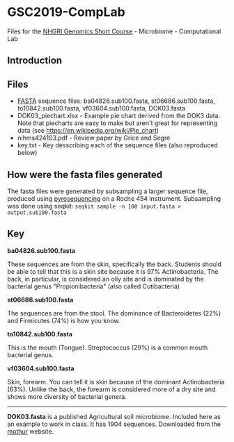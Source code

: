 # GSC2019-CompLab
Files for the [NHGRI Genomics Short Course](https://www.genome.gov/careers-training/Professional-Development-Programs/NHGRI-Short-Course-in-Genomics) - Microbiome - Computational Lab

## Introduction

## Files

- [FASTA](https://en.wikipedia.org/wiki/FASTA) sequence files: ba04826.sub100.fasta, st06686.sub100.fasta, to10842.sub100.fasta, vf03604.sub100.fasta, DOK03.fasta
- DOK03_piechart.xlsx - Example pie chart derived from the DOK3 data. Note that piecharts are easy to make but aren't great for representing data (see https://en.wikipedia.org/wiki/Pie_chart)
- nihms424103.pdf - Review paper by Grice and Segre
- key.txt - Key desscribing each of the sequence files (also reproduced below)

## How were the fasta files generated

The fasta files were generated by subsampling a larger sequence file, produced using [pyrosequencing](https://en.wikipedia.org/wiki/Pyrosequencing) on a Roche 454 instrument. Subsampling was done using seqkit:
```seqkit sample -n 100 input.fasta > output.sub100.fasta```

## Key

**ba04826.sub100.fasta**

These sequences are from the skin, specifically the back. Students should be able to
tell that this is a skin site because it is 97% Actinobacteria. The back, in particular,
is considered an oily site and is dominated by the bacterial genus "Propionibacteria"
(also called Cutibacteria)

**st06686.sub100.fasta**

The sequences are from the stool. The dominance of Bacteroidetes (22%) and Firmicutes (74%)
is how you know.

**to10842.sub100.fasta**

This is the mouth (Tongue). Streptococcus (29%) is a common mouth bacterial genus.

**vf03604.sub100.fasta**

Skin, forearm. You can tell it is skin because of the dominant Actinobacteria (63%).
Unlike the back, the forearm is considered more of a dry site and shows more diversity
of bacterial genera.

----

**DOK03.fasta** is a published Agricultural soil microbiome. Included here as an example to
work in class. It has 1904 sequences. Downloaded from the [mothur](https://mothur.org/wiki/Agricultural_soil_community_analysis) website.
